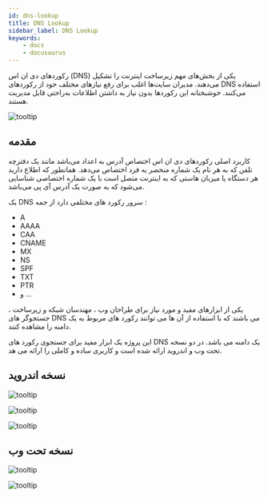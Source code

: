 ```yaml
---
id: dns-lookup
title: DNS Lookup
sidebar_label: DNS Lookup
keywords:
    - docs
    - docusaurus
---
```


رکوردهای دی ان اس (DNS) یکی از بخش‌های مهم زیرساخت اینترنت را تشکیل می‌دهند. مدیران سایت‌ها اغلب برای رفع نیازهای مختلف خود از رکوردهای DNS استفاده می‌کنند. خوشبختانه این رکوردها بدون نیاز به داشتن اطلاعات به‌راحتی قابل مدیریت هستند.

![tooltip](/img/doc/3.jpg)

## مقدمه

کاربرد اصلی رکوردهای دی ان اس اختصاص آدرس به اعداد می‌باشد مانند یک دفترچه تلفن که به هر نام یک شماره منحصر به فرد اختصاص می‌دهد. همانطور که اطلاع دارید هر دستگاه یا میزبان هاستی که به اینترنت متصل است با یک شماره اختصاصی شناسایی می‌شود که به صورت یک آدرس آی پی می‌باشد.

یک DNS سرور رکورد های مختلفی دارد از جمه :

-   A
-   AAAA
-   CAA
-   CNAME
-   MX
-   NS
-   SPF
-   TXT
-   PTR
-   و ...

یکی از ابزارهای مفید و مورد نیاز برای طراحان وب ، مهندسان شبکه و زیرساخت ، جستجوگر های DNS می باشند که با استفاده از آن ها می توانند رکورد های مربوط به یک دامنه را مشاهده کنند.

این پروژه یک ابزار مفید برای جستجوی رکورد های DNS یک دامنه می باشد. در دو نسخه تحت وب و اندروید ارائه شده است و کاربری ساده و کاملی را ارائه می هد.

## نسخه اندروید

![tooltip](/img/doc/4.jpg#project)

![tooltip](/img/doc/5.jpg#project)

![tooltip](/img/doc/6.jpg#project)

## نسخه تحت وب

![tooltip](/img/doc/7.jpg)

![tooltip](/img/doc/8.jpg)
